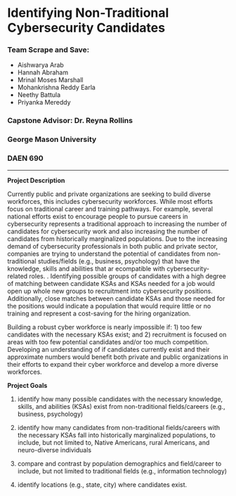 # Identifying Non-Traditional Cybersecurity Candidates
### Team Scrape and Save: 
- Aishwarya Arab
- Hannah Abraham
- Mrinal Moses Marshall
- Mohankrishna Reddy Earla
- Neethy Battula
- Priyanka Mereddy  

### Capstone Advisor: Dr. Reyna Rollins 
### George Mason University
### DAEN 690

---

**Project Description** 

Currently public and private organizations are seeking to build diverse workforces, this includes cybersecurity workforces. While
most efforts focus on traditional career and training pathways. For example, several national efforts exist to encourage people to
pursue careers in cybersecurity represents a traditional approach to increasing the number of candidates for cybersecurity work and also increasing the number of candidates from historically marginalized populations. Due to the increasing demand of cybersecurity professionals in both public and private sector, companies are trying to understand the potential of candidates from non-traditional studies/fields (e.g., business, psychology) that have the knowledge, skills and abilities that ar ecompatible with cybersecurity-related roles. . Identifying possible groups of candidates with a high degree of matching between candidate KSAs and KSAs needed for a job would open up whole new groups to recruitment into cybersecurity positions. Additionally, close matches between candidate KSAs and those needed for the positions would indicate a population that would require little or no training and represent a cost-saving for the hiring organization.

Building a robust cyber workforce is nearly impossible if: 1) too few candidates with the necessary KSAs exist; and 2) recruitment is focused on areas with too few potential candidates and/or too much competition. Developing an understanding of if candidates currently exist and their approximate numbers would benefit both private and public organizations in their efforts to expand their cyber workforce and develop a more diverse workforces.  



**Project Goals** 

1. identify how many possible candidates with the necessary knowledge, skills, and abilities (KSAs) exist from non-traditional
fields/careers (e.g., business, psychology)

2. identify how many candidates from non-traditional fields/careers with the necessary KSAs fall into historically marginalized
populations, to include, but not limited to, Native Americans, rural Americans, and neuro-diverse individuals

3. compare and contrast by population demographics and field/career to include, but not limited to traditional fields (e.g.,
information technology)                                                               

4. identify locations (e.g., state, city) where candidates exist.
